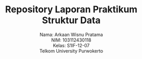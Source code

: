 # <h1 align="center">Repository Laporan Praktikum<br>Struktur Data</h1>
<p align="center">Nama: Arkaan Wisnu Pratama<br>NIM: 103112430118<br>Kelas: S1IF-12-07<br>Telkom University Purwokerto</p>
